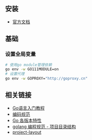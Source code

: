 ## 安装

- [官方文档](https://go.dev/doc/install)

## 基础

### 设置全局变量

```bash
# 使用go module管理依赖
go env -w GO111MODULE=on
# 设置代理
go env -w GOPROXY="http://goproxy.cn"
```
## 相关链接

- [Go语言入门教程](https://c.biancheng.net/golang/)
- [编码规范](https://github.com/xxjwxc/uber_go_guide_cn)
- [Go 各版本特性](https://github.com/guyan0319/golang_development_notes/blob/master/zh/1.6.md)
- [golang 编程规范 - 项目目录结构](https://makeoptim.com/golang/standards/project-layout/)
- [project-layout](https://github.com/golang-standards/project-layout/blob/master/README_zh.md)